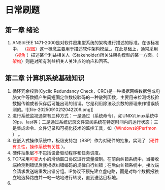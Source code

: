 

# 日常刷题

## 第一章 绪论

1. ANSI/IEEE 1471-2000是对软件密集型系统的架构进行描述的标准。在该标准中， （<font color=red>视图</font>）这一概念主要用于描述软件架构模型_。在此基础上，通常采用（<font color=red>视角</font> ）描述某个利益相关人（Stakeholder)所关注架构模型的某一方面。（ <font color=red>架构</font>）则是对所有利益相关人关注点的响应和回答。

## 第二章 计算机系统基础知识

1. 循环冗余校验(Cyclic Redundancy Check，CRC)是一种根据网络数据包或电脑文件等数据产生简短固定位数校验码的一种散列函数，主要用来检测或校验数据传输或者保存后可能出现的错误。它是利用除法及余数的原理来作错误侦测的。![[file-20250910212042209.png]]
2. 进行系统监视通常有三种方式：一是通过（系统命令），如UNIX/Linux系统中的ps、last等；二是通过系统记录文件查阅系统在特定时间内的运行状态；三是集成命令、文件记录和可视化技术的监控工具，如（<font color=red>Windows的Perfmon</font> ） 。
3. 在嵌入式操作系统中，板级支持包（BSP）作为对硬件的抽象，实现了（<font color=red>硬件有关性，操作系统有关性</font> ）。
4. 硬件抽象层<font color=red>不</font>不包括设备驱动程序和任务调度。
5. TCP采用<font color=red>可变</font>大小的滑动窗口协议进行流量控制。在前向纠错系统中，当接收端检测到错误后就根据纠错编码的规律自行纠错；在后向纠错系统中，接收端会请求发送端重发出错分组。IP协议不预先建立虚电路，而是对每个数据报独立地选择路由并一站一站地进行转发，直到送达目标地。
6. 

